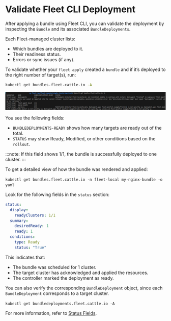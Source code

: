 # Validate Fleet CLI Deployment

After applying a bundle using Fleet CLI, you can validate the deployment by inspecting the `Bundle` and its associated `BundleDeployments`.

Each Fleet-managed cluster lists:

* Which bundles are deployed to it.  
* Their readiness status.  
* Errors or sync issues (if any).

To validate whether your `fleet apply` created a `bundle` and if it’s deployed to the right number of target(s), run: 

```bash
kubectl get bundles.fleet.cattle.io -A
```

![A screenshot validating the fleet deployment.](../static/img/validate-deployment-ss.png)

You see the following fields:

* `BUNDLEDEPLOYMENTS-READY` shows how many targets are ready out of the total.  
* `STATUS` may show Ready, Modified, or other conditions based on the `rollout`.

:::note:
If this field shows 1/1, the bundle is successfully deployed to one cluster.
:::

To get a detailed view of how the bundle was rendered and applied:

`kubectl get bundles.fleet.cattle.io -n fleet-local my-nginx-bundle -o yaml`

Look for the following fields in the `status` section:

```yaml
status:  
  display:  
    readyClusters: 1/1  
  summary:  
    desiredReady: 1  
    ready: 1  
  conditions:  
    type: Ready  
    status: "True"
```

This indicates that:

* The bundle was scheduled for 1 cluster.  
* The target cluster has acknowledged and applied the resources.  
* The controller marked the deployment as ready.

You can also verify the corresponding `BundleDeployment` object, since each `BundleDeployment` corresponds to a target cluster.

`kubectl get bundledeployments.fleet.cattle.io -A`

For more information, refer to [Status Fields](ref-status-fields.md).
